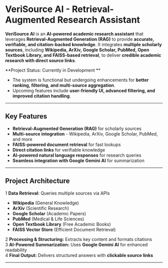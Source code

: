 # VeriSource AI - Retrieval-Augmented Research Assistant  

**VeriSource AI** is an **AI-powered academic research assistant** that leverages **Retrieval-Augmented Generation (RAG)** to provide **accurate, verifiable, and citation-backed knowledge**. It integrates **multiple scholarly sources**, including **Wikipedia, ArXiv, Google Scholar, PubMed, Open Textbook Library, and FAISS-based retrieval**, to deliver **credible academic research with direct source links**.

**Project Status: Currently in Development **  
- The system is functional but undergoing enhancements for **better ranking, filtering, and multi-source aggregation**.  
- Upcoming features include **user-friendly UI, advanced filtering, and improved citation handling**.  

---

## Key Features  
- **Retrieval-Augmented Generation (RAG)** for scholarly sources  
- **Multi-source integration** - Wikipedia, ArXiv, Google Scholar, PubMed, and more  
- **FAISS-powered document retrieval** for fast lookups  
- **Direct citation links** for verifiable knowledge  
- **AI-powered natural language responses** for research queries  
- **Seamless integration with Google Gemini AI** for summarization  

---

## Project Architecture  

1 **Data Retrieval:** Queries multiple sources via APIs  
   - **Wikipedia** (General Knowledge)  
   - **ArXiv** (Scientific Research)  
   - **Google Scholar** (Academic Papers)  
   - **PubMed** (Medical & Life Sciences)  
   - **Open Textbook Library** (Free Academic Books)  
   - **FAISS Vector Store** (Efficient Document Retrieval)  

2 **Processing & Structuring:** Extracts key content and formats citations  
3 **AI-Powered Summarization:** Uses **Google Gemini AI** for enhanced readability  
4 **Final Output:** Delivers structured answers with **clickable source links**  

---
